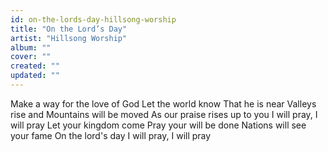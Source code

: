 ```yaml
---
id: on-the-lords-day-hillsong-worship
title: "On the Lord’s Day"
artist: "Hillsong Worship"
album: ""
cover: ""
created: ""
updated: ""
---
```


Make a way for the love of God
Let the world know
That he is near
Valleys rise and
Mountains will be moved
As our praise rises up to you
I will pray, I will pray
Let your kingdom come
Pray your will be done
Nations will see your fame
On the lord's day
I will pray, I will pray